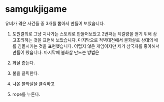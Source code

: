 # samgukjigame
유비가 겪은 사건들 중 3개를 뽑아서 만들어 보았습니다.
1. 도원결의로 그냥 지나가는 스토리로 만들어보았고 2번째는 제갈량을 얻기 위해 삼고초려하는 것을 표현해 보았습니다.
마지막으로 적벽대전에서 불화살로 상대의 배를 침몰시키는 것을 표현했습니다.
어렵지 않은 게임이지만 제가 삼국지를 좋아해서 만들어 봤습니다.
마지막에 불화살 만드는 방법은

1. 화살 줍는다.
2. 불을 클릭한다.
3. 나온 불화살을 클릭하고
4. rope를 누른다.
